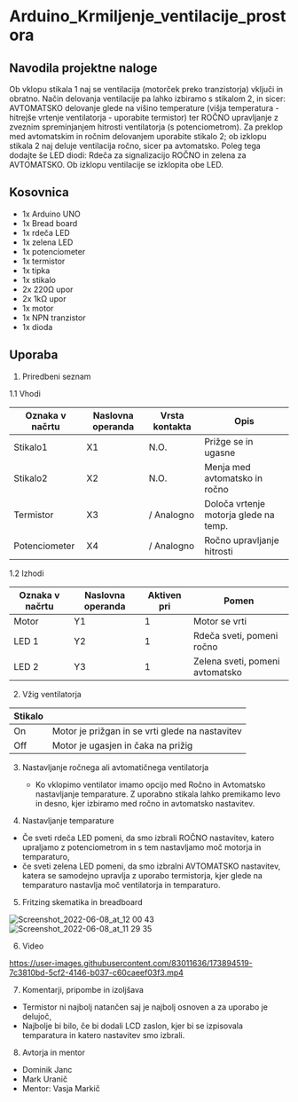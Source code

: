 # Arduino_Krmiljenje_ventilacije_prostora

## Navodila projektne naloge

Ob vklopu stikala 1 naj se ventilacija (motorček preko tranzistorja) vključi in obratno. Način delovanja ventilacije pa lahko izbiramo s stikalom 2, in sicer: AVTOMATSKO delovanje glede na višino temperature (višja temperatura - hitrejše vrtenje ventilatorja - uporabite termistor) ter ROČNO upravljanje z zveznim spreminjanjem hitrosti ventilatorja (s potenciometrom). Za preklop med avtomatskim in ročnim delovanjem uporabite stikalo 2; ob izklopu stikala 2 naj deluje ventilacija ročno, sicer pa avtomatsko. Poleg tega dodajte še LED diodi: Rdeča za signalizacijo ROČNO in zelena za AVTOMATSKO. Ob izklopu ventilacije se izklopita obe LED. 

## Kosovnica

 * 1x Arduino UNO
 * 1x Bread board
 * 1x rdeča LED
 * 1x zelena LED
 * 1x potenciometer
 * 1x termistor
 * 1x tipka
 * 1x stikalo
 * 2x 220Ω upor
 * 2x 1kΩ upor
 * 1x motor
 * 1x NPN tranzistor
 * 1x dioda
 

## Uporaba

1. Priredbeni seznam

1.1 Vhodi


| Oznaka v načrtu  | Naslovna operanda | Vrsta kontakta| Opis          |
| ---------------- | ----------------- | ------------- | ------------- |
| Stikalo1         | X1                | N.O.          | Prižge se in ugasne              |
| Stikalo2         | X2                | N.O.          | Menja med avtomatsko in ročno              |
| Termistor        | X3                | / Analogno    | Določa vrtenje motorja glede na temp.              |
| Potenciometer    | X4                | / Analogno    | Ročno upravljanje hitrosti              |


1.2 Izhodi


| Oznaka v načrtu  | Naslovna operanda | Aktiven pri   | Pomen         |
| ---------------- | ----------------- | ------------- | ------------- |
| Motor            | Y1                | 1             | Motor se vrti |
| LED 1            | Y2                | 1             | Rdeča sveti, pomeni ročno             |
| LED 2            | Y3                | 1             | Zelena sveti, pomeni avtomatsko             |



2. Vžig ventilatorja

| Stikalo          |                   |
| ---------------- | ----------------- |
| On               | Motor je prižgan in se vrti glede na nastavitev|
| Off              | Motor je ugasjen in čaka na prižig              |


3. Nastavljanje ročnega ali avtomatičnega ventilatorja
   * Ko vklopimo ventilator imamo opcijo med Ročno in Avtomatsko nastavljanje temparature. Z uporabno stikala lahko premikamo levo in desno, kjer izbiramo med ročno in avtomatsko nastavitev.

4. Nastavljanje temparature
  * Če sveti rdeča LED pomeni, da smo izbrali ROČNO nastavitev, katero upraljamo z potenciometrom in s tem nastavljamo moč motorja in temparaturo,
  * če sveti zelena LED pomeni, da smo izbralni AVTOMATSKO nastavitev, katera se samodejno upravlja z uporabo termistorja, kjer glede na temparaturo nastavlja moč ventilatorja in temparaturo.


5. Fritzing skematika in breadboard 

![Screenshot_2022-06-08_at_12 00 43](https://user-images.githubusercontent.com/83011636/173894484-e0905f02-1b4c-46c7-b808-402e930cdcde.png)
![Screenshot_2022-06-08_at_11 29 35](https://user-images.githubusercontent.com/83011636/173894492-ecda2833-286b-4223-b37a-82e27f5f0ef5.png)


6.  Video

https://user-images.githubusercontent.com/83011636/173894519-7c3810bd-5cf2-4146-b037-c60caeef03f3.mp4

7. Komentarji, pripombe in izoljšava
  * Termistor ni najbolj natančen saj je najbolj osnoven a za uporabo je delujoč,
  * Najbolje bi bilo, če bi dodali LCD zaslon, kjer bi se izpisovala temparatura in katero nastavitev smo izbrali.

8. Avtorja in mentor
  * Dominik Janc
  * Mark Uranič
  * Mentor: Vasja Markič
         
